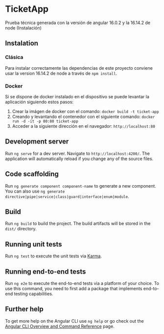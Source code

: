 # TicketApp

Prueba técnica generada con la versión de angular 16.0.2 y la 16.14.2 de node (Instalación)

## Instalation

### Clásica

Para instalar correctamente las dependencias de este proyecto conviene usar la version 16.14.2 de node a través de `npm install`.

### Docker

Si se dispone de docker instalado en el dispositivo se puede levantar la aplicación siguiendo estos pasos:

1. Crear la imágen de docker con el comando: `docker build -t ticket-app`
2. Creando y levantando el contenedor con el siguiente comando: `docker run -d -it -p 80:80 ticket-app`
3. Acceder a la siguiente dirección en el navegador: `http://localhost:80`

## Development server

Run `ng serve` for a dev server. Navigate to `http://localhost:4200/`. The application will automatically reload if you change any of the source files.

## Code scaffolding

Run `ng generate component component-name` to generate a new component. You can also use `ng generate directive|pipe|service|class|guard|interface|enum|module`.

## Build

Run `ng build` to build the project. The build artifacts will be stored in the `dist/` directory.

## Running unit tests

Run `ng test` to execute the unit tests via [Karma](https://karma-runner.github.io).

## Running end-to-end tests

Run `ng e2e` to execute the end-to-end tests via a platform of your choice. To use this command, you need to first add a package that implements end-to-end testing capabilities.

## Further help

To get more help on the Angular CLI use `ng help` or go check out the [Angular CLI Overview and Command Reference](https://angular.io/cli) page.
